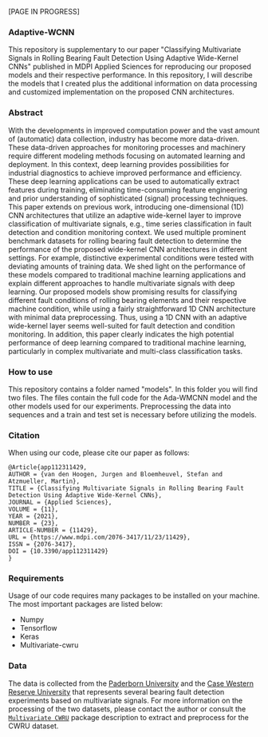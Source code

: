 [PAGE IN PROGRESS]

### Adaptive-WCNN

This repository is supplementary to our paper "Classifying Multivariate Signals in Rolling Bearing Fault Detection Using Adaptive Wide-Kernel CNNs" published in MDPI Applied Sciences for reproducing our proposed models and their respective performance. In this repository, I will describe the models that I created plus the additional information on data processing and customized implementation on the proposed CNN architectures. 





### Abstract
With the developments in improved computation power and the vast amount of (automatic) data collection, industry has become more data-driven. These data-driven 
approaches for monitoring processes and machinery require different modeling methods focusing on automated learning and deployment. In this context, deep learning 
provides possibilities for industrial diagnostics to achieve improved performance and efficiency. These deep learning applications can be used to automatically 
extract features during training, eliminating time-consuming feature engineering and prior understanding of sophisticated (signal) processing techniques. This paper 
extends on previous work, introducing one-dimensional (1D) CNN architectures that utilize an adaptive wide-kernel layer to improve classification of multivariate 
signals, e.g., time series classification in fault detection and condition monitoring context. We used multiple prominent benchmark datasets for rolling bearing 
fault detection to determine the performance of the proposed wide-kernel CNN architectures in different settings. For example, distinctive experimental conditions 
were tested with deviating amounts of training data. We shed light on the performance of these models compared to traditional machine learning applications and 
explain different approaches to handle multivariate signals with deep learning. Our proposed models show promising results for classifying different fault 
conditions of rolling bearing elements and their respective machine condition, while using a fairly straightforward 1D CNN architecture with minimal data 
preprocessing. Thus, using a 1D CNN with an adaptive wide-kernel layer seems well-suited for fault detection and condition monitoring. In addition, this paper 
clearly indicates the high potential performance of deep learning compared to traditional machine learning, particularly in complex multivariate and multi-class 
classification tasks.


### How to use
This repository contains a folder named "models". In this folder you will find two files. The files contain the full code for the Ada-WMCNN model and the other models used for our experiments. Preprocessing the data into sequences and a train and test set is necessary before utilizing the models. 

### Citation
When using our code, please cite our paper as follows:
```
@Article{app112311429,
AUTHOR = {van den Hoogen, Jurgen and Bloemheuvel, Stefan and Atzmueller, Martin},
TITLE = {Classifying Multivariate Signals in Rolling Bearing Fault Detection Using Adaptive Wide-Kernel CNNs},
JOURNAL = {Applied Sciences},
VOLUME = {11},
YEAR = {2021},
NUMBER = {23},
ARTICLE-NUMBER = {11429},
URL = {https://www.mdpi.com/2076-3417/11/23/11429},
ISSN = {2076-3417},
DOI = {10.3390/app112311429}
}
```



### Requirements
Usage of our code requires many packages to be installed on your machine. The most important packages are listed below:
* Numpy
* Tensorflow
* Keras
* Multivariate-cwru


### Data
The data is collected from the [Paderborn University][paderborn] and the [Case Western Reserve University][cwru] that represents several bearing fault detection experiments based on multivariate signals.
For more information on the processing of the two datasets, please contact the author or consult the [`Multivariate CWRU`][multivariate_cwru] package description to extract and preprocess for the CWRU dataset. 




[cwru]: <https://csegroups.case.edu/bearingdatacenter/pages/welcome-case-western-reserve-university-bearing-data-center-website>
[multivariate_cwru]: <https://github.com/JvdHoogen/multivariate_cwru>
[paderborn]: <https://mb.uni-paderborn.de/en/kat/main-research/datacenter/bearing-datacenter/data-sets-and-download>


